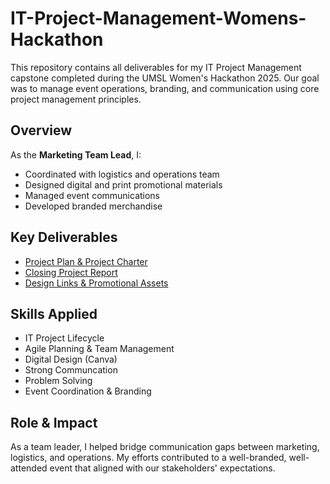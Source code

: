 # IT-Project-Management-Womens-Hackathon
This repository contains all deliverables for my IT Project Management capstone completed during the UMSL Women's Hackathon 2025. Our goal was to manage event operations, branding, and communication using core project management principles.

## Overview
As the **Marketing Team Lead**, I:
- Coordinated with logistics and operations team
- Designed digital and print promotional materials
- Managed event communications
- Developed branded merchandise

## Key Deliverables
- [Project Plan & Project Charter](Project%20Plan%20%26%20Project%20Charter.pdf)
- [Closing Project Report](Closing%20Project%20Report.pdf)
- [Design Links & Promotional Assets](Marketing%20Links%20For%20UMSL%20Womens%20Hackathon.pdf)




## Skills Applied
- IT Project Lifecycle
- Agile Planning & Team Management
- Digital Design (Canva)
- Strong Communcation
- Problem Solving
- Event Coordination & Branding

## Role & Impact
As a team leader, I helped bridge communication gaps between marketing, logistics, and operations. My efforts contributed to a well-branded, well-attended event that aligned with our stakeholders' expectations.


